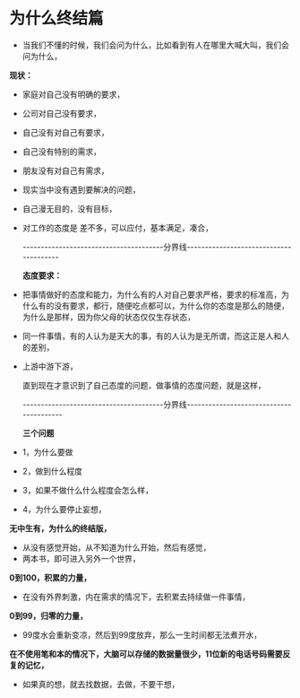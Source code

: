 # 为什么终结篇



* 当我们不懂的时候，我们会问为什么，比如看到有人在哪里大喊大叫，我们会问为什么，

**现状：**

* 家庭对自己没有明确的要求，
* 公司对自己没有要求，
* 自己没有对自己有要求，
* 自己没有特别的需求，
* 朋友没有对自己有需求，
* 现实当中没有遇到要解决的问题，
* 自己漫无目的，没有目标，
* 对工作的态度是 差不多，可以应付，基本满足，凑合，

  ---------------------------------------分界线---------------------------------------

  **态度要求：**

* 把事情做好的态度和能力，为什么有的人对自己要求严格，要求的标准高，为什么有的没有要求，都行，随便吃点都可以，为什么你的态度是那么的随便，为什么是那样，因为你父母的状态仅仅生存状态，
* 同一件事情，有的人认为是天大的事，有的人认为是无所谓，而这正是人和人的差别，
* 上游中游下游，

  直到现在才意识到了自己态度的问题，做事情的态度问题，就是这样，

  ---------------------------------------分界线----------------------------------------

  **三个问题**

* 1，为什么要做
* 2，做到什么程度
* 3，如果不做什么什么程度会怎么样，
* 4，为什么要停止妄想，

**无中生有，为什么的终结版，**

* 从没有感觉开始，从不知道为什么开始，然后有感觉，
* 两本书，即可进入另外一个世界，

**0到100，积累的力量，**

* 在没有外界刺激，内在需求的情况下，去积累去持续做一件事情，

**0到99，归零的力量，**

* 99度水会重新变凉，然后到99度放弃，那么一生时间都无法煮开水，

**在不使用笔和本的情况下，大脑可以存储的数据量很少，11位新的电话号码需要反复的记忆，**

* 如果真的想，就去找数据，去做，不要干想，

